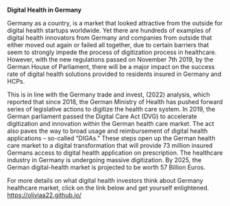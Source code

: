 **Digital Health in Germany**

Germany as a country, is a market that looked attractive from the outside for digital health startups worldwide. Yet there are hundreds of examples of digital
health innovators from Germany and companies from outside that either moved out again or failed all together, due to certain barriers that seem
to strongly impede the process of digitization process in healthcare. However, with the new regulations passed on November 7th 2019, by the German House of
Parliament, there will be a major impact on the success rate of digital health solutions provided to residents insured in Germany and HCPs.

This is in line with the Germany trade and invest, (2022) analysis, which reported that since 2018, the German Ministry of Health has pushed forward series of 
legislative
actions to digitize the health care system. In 2019, the German parliament passed the Digital Care Act (DVG) to accelerate digitization and innovation within
the German health care market. The act also paves the way to broad usage and reimbursement of digital health applications – so-called “DIGAs.” These steps open
up the German health care market to a digital transformation that will provide 73 million insured Germans access to digital health application on prescription.
The healthcare industry in Germany is undergoing massive digitization. By 2025, the German digital-health market is projected to be worth 57 Billion Euros.

For more details on what digital health investors think about Germany healthcare market, click on the link below and get yourself enlightened.
https://oliviaa22.github.io/
